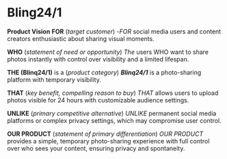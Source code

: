 ﻿# **Bling24/1**
**Product Vision**
**FOR** (*target customer*)
-*FOR* social media users and content creators enthusiastic about sharing visual moments.

**WHO** (*statement of need or opportunity*)
*The* users WHO want to share photos instantly with control over visibility and a limited lifespan.

**THE (Blinq24/1)** is a (*product category*)
***Blinq24/1*** is a photo-sharing platform with temporary visibility.

**THAT** (*key benefit, compelling reason to buy*)
*THAT* allows users to upload photos visible for 24 hours with customizable audience settings.

**UNLIKE** (*primary competitive alternative*)
*UNLIKE* permanent social media platforms or complex privacy settings, which may compromise user control.

**OUR PRODUCT** (*statement of primary differentiation*)
*OUR PRODUCT* provides a simple, temporary photo-sharing experience with full control over who sees your content, ensuring privacy and spontaneity.
